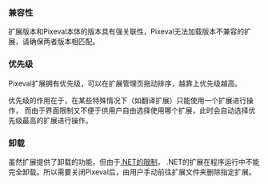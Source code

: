 ### 兼容性

扩展版本和Pixeval本体的版本具有强关联性，Pixeval无法加载版本不兼容的扩展，请确保两者版本相匹配。

### 优先级

Pixeval扩展拥有优先级，可以在扩展管理页拖动排序，越靠上优先级越高。

优先级的作用在于，在某些特殊情况下（如翻译扩展）只能使用一个扩展进行操作，
而由于界面限制又不便于供用户自由选择使用哪个扩展，此时会自动选择优先级最高的扩展进行操作。

### 卸载

虽然扩展提供了卸载的功能，但由于[.NET的限制](https://learn.microsoft.com/dotnet/core/deploying/native-aot/libraries)，
.NET的扩展在程序运行中不能完全卸载。所以需要关闭Pixeval后，由用户手动前往扩展文件夹删除指定扩展。
